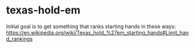 # texas-hold-em
Initial goal is to get something that ranks starting hands in these ways: https://en.wikipedia.org/wiki/Texas_hold_%27em_starting_hands#Limit_hand_rankings